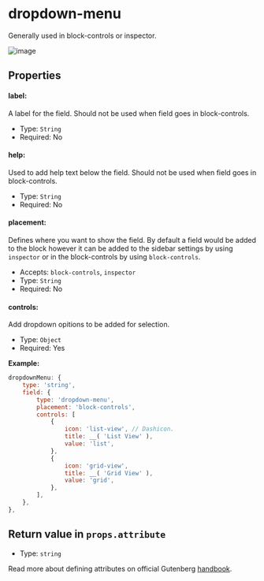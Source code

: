 # dropdown-menu

Generally used in block-controls or inspector. 

![image](https://user-images.githubusercontent.com/6297436/39417930-097416f2-4c75-11e8-8b75-68fc6e8231f7.png)



## Properties

#### label:

A label for the field. Should not be used when field goes in block-controls.

- Type: `String`
- Required: No

#### help:

Used to add help text below the field. Should not be used when field goes in block-controls.

- Type: `String`
- Required: No

#### placement:

Defines where you want to show the field. By default a field would be added to the block however it can be added to the sidebar settings by using `inspector` or in the block-controls by using `block-controls`.

- Accepts: `block-controls`, `inspector`
- Type: `String`
- Required: No

#### **controls:**

Add dropdown opitions to be added for selection. 

- Type: `Object`
- Required: Yes

**Example:**

```js
dropdownMenu: {
	type: 'string',
	field: {
		type: 'dropdown-menu',
		placement: 'block-controls',
		controls: [
			{
				icon: 'list-view', // Dashicon.
				title: __( 'List View' ),
				value: 'list',
			},
			{
				icon: 'grid-view',
				title: __( 'Grid View' ),
				value: 'grid',
			},
		],
	},
},
```



## Return value in `props.attribute`

- Type: `string`



Read more about defining attributes on official Gutenberg [handbook](https://wordpress.org/gutenberg/handbook/block-api/attributes/).

